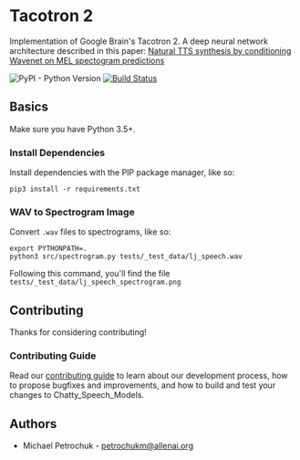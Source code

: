 # Tacotron 2

Implementation of Google Brain's Tacotron 2. A deep neural network architecture described in this paper: [Natural TTS synthesis by conditioning Wavenet on MEL spectogram predictions](https://arxiv.org/pdf/1712.05884.pdf)

![PyPI - Python Version](https://img.shields.io/badge/python-3.5%2C%203.6-blue.svg?style=flat-square)
[![Build Status](https://img.shields.io/travis/AI2Incubator/Tacotron-2/master.svg?style=flat-square)](https://travis-ci.org/AI2Incubator/Tacotron-2)

## Basics

Make sure you have Python 3.5+.

### Install Dependencies

Install dependencies with the PIP package manager, like so:

    pip3 install -r requirements.txt

### WAV to Spectrogram Image

Convert ``.wav`` files to spectrograms, like so:

    export PYTHONPATH=.
    python3 src/spectrogram.py tests/_test_data/lj_speech.wav

Following this command, you'll find the file ``tests/_test_data/lj_speech_spectrogram.png``

## Contributing

Thanks for considering contributing!

### Contributing Guide

Read our [contributing guide](https://github.com/PetrochukM/Chatty_Speech_Models/blob/master/CONTRIBUTING.md) to learn about our development process, how to propose bugfixes and improvements, and how to build and test your changes to Chatty_Speech_Models.


## Authors

* Michael Petrochuk - petrochukm@allenai.org
